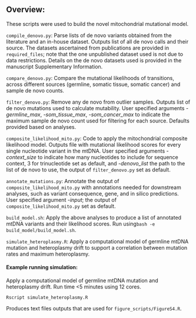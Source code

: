 ## Overview:

These scripts were used to build the novel mitochondrial mutational model.

`compile_denovo.py`: Parse lists of de novo variants obtained from the literature and an in-house dataset. Outputs list of all de novo calls and their source. The datasets ascertained from publications are provided in `required_files`; note that the one unpublished dataset used is not due to data restrictions. Details on the de novo datasets used is provided in the manuscript Supplementary Information. 

`compare_denovo.py`: Compare the mutational likelihoods of transitions, across different sources (germline, somatic tissue, somatic cancer) and sample de novo counts.

`filter_denovo.py`: Remove any de novo from outlier samples. Outputs list of de novo mutations used to calculate mutability. User specified arguments *-germline_max*, *-som_tissue_max*, *-som_cancer_max* to indicate the maximum sample de novo count used for filtering for each source. Defaults provided based on analyses.

`composite_likelihood_mito.py`: Code to apply the mitochondrial composite likelihood model. Outputs file with mutational likelihood scores for every single nucleotide variant in the mtDNA. User specified arguments *-context_size* to indicate how many nucleotides to include for sequence context, 3 for trinucleotide set as default, and *-denovo_list* the path to the list of de novo to use, the output of `filter_denovo.py` set as default.

`annotate_mutations.py`: Annotate the output of `composite_likelihood_mito.py` with annotations needed for downstream analyses, such as variant consequence, gene, and in silico predictions. User specified argument *-input*; the output of `composite_likelihood_mito.py` set as default.

`build_model.sh`: Apply the above analyses to produce a list of annotated mtDNA variants and their likelihood scores. Run using````bash -e build_model/build_model.sh````.

`simulate_heteroplasmy.R`: Apply a computational model of germline mtDNA mutation and heteroplasmy drift to support a correlation between mutation rates and maximum heteroplasmy.

#### Example running simulation:

Apply a computational model of germline mtDNA mutation and heteroplasmy drift. Run time <5 minutes using 12 cores.

````
Rscript simulate_heteroplasmy.R
````
Produces text files outputs that are used for `figure_scripts/FigureS4.R`.